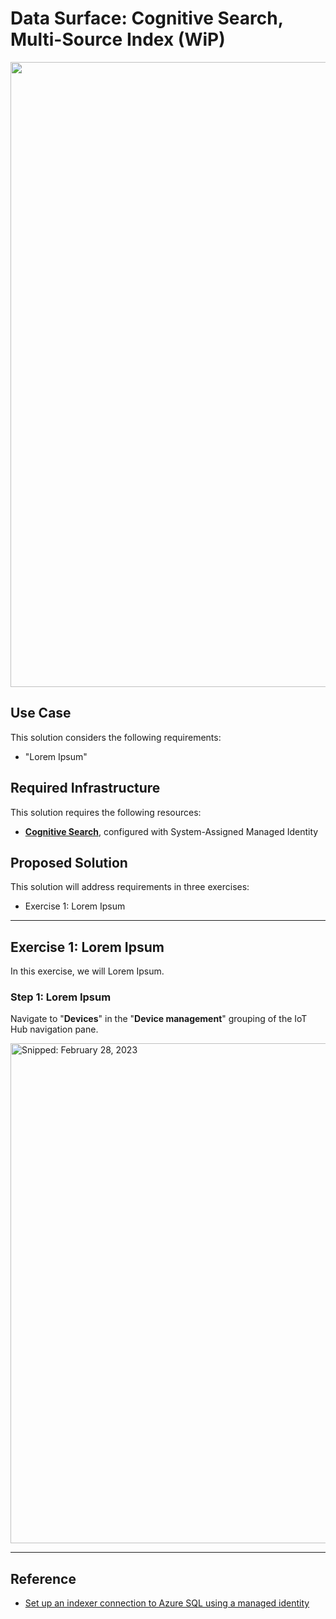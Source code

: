 # Data Surface: Cognitive Search, Multi-Source Index (WiP)

<img src="" width="1000" />

## Use Case
This solution considers the following requirements:

* "Lorem Ipsum"

## Required Infrastructure
This solution requires the following resources:

* [**Cognitive Search**](https://azure.microsoft.com/en-us/products/search), configured with System-Assigned Managed Identity
 
## Proposed Solution
This solution will address requirements in three exercises:

* Exercise 1: Lorem Ipsum

-----

## Exercise 1: Lorem Ipsum
In this exercise, we will Lorem Ipsum.

### Step 1: Lorem Ipsum
Navigate to "**Devices**" in the "**Device management**" grouping of the IoT Hub navigation pane.

<img src="https://user-images.githubusercontent.com/44923999/221903858-42e8284b-3178-4f1f-a7c7-49f07e12568d.png" width="800" title="Snipped: February 28, 2023" />

-----

## Reference

* [Set up an indexer connection to Azure SQL using a managed identity](https://learn.microsoft.com/en-us/azure/search/search-howto-managed-identities-sql)
